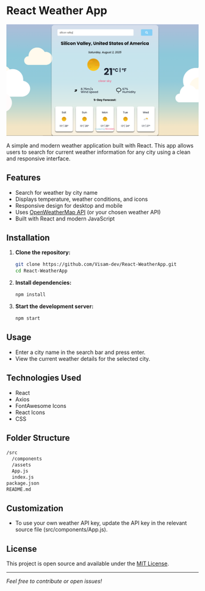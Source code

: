 # React Weather App

![App Screenshot](images/weather.png)

A simple and modern weather application built with React. This app allows users to search for current weather information for any city using a clean and responsive interface.

## Features

- Search for weather by city name
- Displays temperature, weather conditions, and icons
- Responsive design for desktop and mobile
- Uses [OpenWeatherMap API](https://openweathermap.org/api) (or your chosen weather API)
- Built with React and modern JavaScript

## Installation

1. **Clone the repository:**
   ```bash
   git clone https://github.com/Visam-dev/React-WeatherApp.git
   cd React-WeatherApp
   ```

2. **Install dependencies:**
   ```bash
   npm install
   ```

3. **Start the development server:**
   ```bash
   npm start
   ```

## Usage

- Enter a city name in the search bar and press enter.
- View the current weather details for the selected city.

## Technologies Used

- React
- Axios
- FontAwesome Icons
- React Icons
- CSS

## Folder Structure

```
/src
  /components
  /assets
  App.js
  index.js
package.json
README.md
```

## Customization

- To use your own weather API key, update the API key in the relevant source file (src/components/App.js).

## License

This project is open source and available under the [MIT License](LICENSE).

---

*Feel free to contribute or open issues!*
